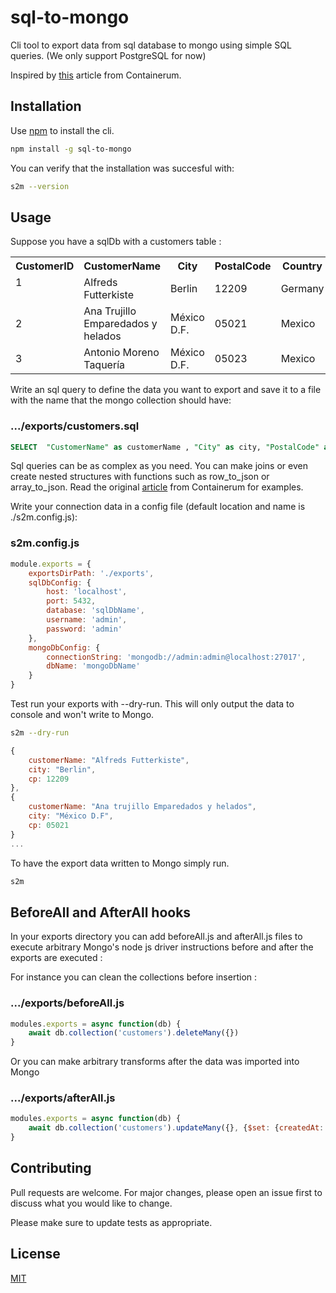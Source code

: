 # sql-to-mongo

Cli tool to export data from sql database to mongo using simple SQL queries. (We only support PostgreSQL for now)

Inspired by [this](https://medium.com/containerum/how-we-migrated-data-from-postgresql-to-mongodb-6211886c5944) article from Containerum.

## Installation

Use [npm](https://www.npmjs.com/) to install the cli.

```bash
npm install -g sql-to-mongo
```

You can verify that the installation was succesful with: 

```bash
s2m --version
```
## Usage
Suppose you have a sqlDb with a customers table : 
<table class="ws-table-all notranslate">
  <tbody><tr>
    <th>CustomerID</th>
    <th>CustomerName</th>
    <th>City</th>
    <th>PostalCode</th>
    <th>Country</th>
  </tr>
  <tr>
    <td>1<br><br></td>
    <td>Alfreds Futterkiste</td>
    <td>Berlin</td>
    <td>12209</td>
    <td>Germany</td>
  </tr>
  <tr>
    <td>2</td>
    <td>Ana Trujillo Emparedados y helados</td>
    <td>México D.F.</td>
    <td>05021</td>
    <td>Mexico</td>
  </tr>
  <tr>
    <td>3</td>
    <td>Antonio Moreno Taquería</td>
    <td>México D.F.</td>
    <td>05023</td>
    <td>Mexico</td>
  </tr>
</tbody></table>

Write an sql query to define the data you want to export and save it to a file with the name that the mongo collection should have: 

### .../exports/customers.sql

```SQL
SELECT  "CustomerName" as customerName , "City" as city, "PostalCode" as cp FROM customers;
```
Sql queries can be as complex as you need. You can make joins or even create nested structures with functions such as row_to_json or array_to_json. Read the original [article](https://medium.com/containerum/how-we-migrated-data-from-postgresql-to-mongodb-6211886c5944) from Containerum for examples.

Write your connection data in a config file (default location and name is ./s2m.config.js): 

### s2m.config.js
```javascript
module.exports = {
    exportsDirPath: './exports',
    sqlDbConfig: {
        host: 'localhost',
        port: 5432,
        database: 'sqlDbName',
        username: 'admin',
        password: 'admin'
    },
    mongoDbConfig: {
        connectionString: 'mongodb://admin:admin@localhost:27017',
        dbName: 'mongoDbName'
    }
}
```

Test run your exports with --dry-run. This will only output the data to console and won't write to Mongo.

```bash
s2m --dry-run
```

```javascript
{
    customerName: "Alfreds Futterkiste",
    city: "Berlin",
    cp: 12209
},
{
    customerName: "Ana trujillo Emparedados y helados",
    city: "México D.F",
    cp: 05021
}
...
```

To have the export data written to Mongo simply run. 

```bash
s2m
```

## BeforeAll and AfterAll hooks
In your exports directory you can add beforeAll.js and afterAll.js files to execute arbitrary Mongo's node js driver instructions before and after the exports are executed : 

For instance you can clean the collections before insertion : 
### .../exports/beforeAll.js
```javascript
modules.exports = async function(db) {
    await db.collection('customers').deleteMany({})
}
```

Or you can make arbitrary transforms after the data was imported into Mongo

### .../exports/afterAll.js
```javascript
modules.exports = async function(db) {
    await db.collection('customers').updateMany({}, {$set: {createdAt: new Date()}});
}
```

## Contributing
Pull requests are welcome. For major changes, please open an issue first to discuss what you would like to change.

Please make sure to update tests as appropriate.

## License
[MIT](https://choosealicense.com/licenses/mit/)